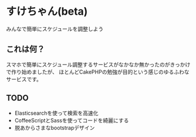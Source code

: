 すけちゃん(beta)
=======

みんなで簡単にスケジュールを調整しよう

これは何？
----------------

スマホで簡単にスケジュール調整するサービスがなかなか無かったのがきっかけで作り始めましたが、
ほとんどCakePHPの勉強が目的という感じのゆるふわなサービスです。

TODO
------------

* Elasticsearchを使って検索を高速化
* CoffeeScriptとSassを使ってコードを綺麗にする
* 脱あからさまなbootstrapデザイン
